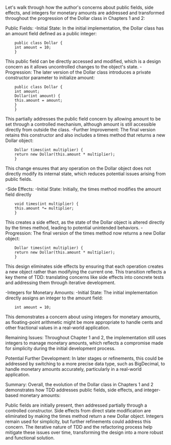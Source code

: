 Let's walk through how the author's concerns about public fields, side effects, and integers for monetary amounts 
are addressed and transformed throughout the progression of the Dollar class in Chapters 1 and 2:

Public Fields:
    -Initial State: In the initial implementation, the Dollar class has an amount field defined as a public integer:

        public class Dollar {
        int amount = 10;
        }

This public field can be directly accessed and modified, which is a design concern 
as it allows uncontrolled changes to the object's state.
    -Progression: The later version of the Dollar class introduces a private constructor parameter 
to initialize amount:

        public class Dollar {
        int amount;
        Dollar(int amount) {
        this.amount = amount;
        }
        }

This partially addresses the public field concern by allowing amount to be set through a controlled mechanism, 
although amount is still accessible directly from outside the class.
    -Further Improvement: The final version retains this constructor and also includes a times method that returns a new Dollar object:

        Dollar times(int multiplier) {
        return new Dollar(this.amount * multiplier);
        }


This change ensures that any operation on the Dollar object does not directly modify its internal state, 
which reduces potential issues arising from public fields.
    
-Side Effects:
    -Initial State: Initially, the times method modifies the amount field directly

        void times(int multiplier) {
        this.amount *= multiplier;
        }


This creates a side effect, 
as the state of the Dollar object is altered directly by the times method, leading to potential unintended behaviors.
    -Progression: The final version of the times method now returns a new Dollar object:

        Dollar times(int multiplier) {
        return new Dollar(this.amount * multiplier);
        }


This design eliminates side effects by ensuring that each operation creates a new object 
rather than modifying the current one. 
This transition reflects a key theme of TDD: translating concerns like side effects 
into concrete tests and addressing them through iterative development.

-Integers for Monetary Amounts:
    -Initial State: The initial implementation directly assigns an integer to the amount field:

        int amount = 10;

This demonstrates a concern about using integers for monetary amounts, 
as floating-point arithmetic might be more appropriate to handle cents and other fractional values in a real-world application.

Remaining Issues: 
Throughout Chapter 1 and 2, the implementation still uses integers to manage monetary amounts, 
which reflects a compromise made for simplicity during the initial development process.

Potential Further Development: 
In later stages or refinements, this could be addressed by switching to a more precise data type, such as BigDecimal, 
to handle monetary amounts accurately, particularly in a real-world application.

Summary:
Overall, the evolution of the Dollar class in Chapters 1 and 2 demonstrates 
how TDD addresses public fields, side effects, and integer-based monetary amounts:

Public fields are initially present, then addressed partially through a controlled constructor.
Side effects from direct state modification are eliminated by making the times method return a new Dollar object.
Integers remain used for simplicity, but further refinements could address this concern.
The iterative nature of TDD and the refactoring process help mitigate these issues over time, 
transforming the design into a more robust and functional solution.
